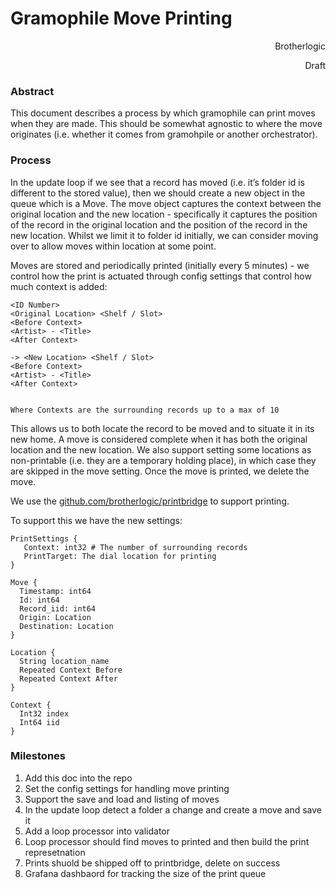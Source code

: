 <!-----

Conversion time: 0.269 seconds.

Using this Markdown file:

1. Paste this output into your source file.
2. See the notes and action items below regarding this conversion run.
3. Check the rendered output (headings, lists, code blocks, tables) for proper
   formatting and use a linkchecker before you publish this page.

Conversion notes:

* Docs to Markdown version 1.0β36
* Sun Jun 23 2024 15:25:19 GMT-0700 (PDT)
* Source doc: Gramophile Move Printing
* Tables are currently converted to HTML tables.
----->

# Gramophile Move Printing

<p style="text-align: right">
Brotherlogic</p>

<p style="text-align: right">
Draft</p>

<p style="text-align: right">
</p>

### Abstract

This document describes a process by which gramophile can print moves when they are made. This should be somewhat agnostic to where the move originates (i.e. whether it comes from gramohpile or another orchestrator).

### Process

In the update loop if we see that a record has moved (i.e. it’s folder id is different to the stored value), then we should create a new object in the queue which is a Move. The move object captures the context between the original location and the new location - specifically it captures the position of the record in the original location and the position of the record in the new location. Whilst we limit it to folder id initially, we can consider moving over to allow moves within location at some point.

Moves are stored and periodically printed (initially every 5 minutes) - we control how the print is actuated through config settings that control how much context is added:

```
<ID Number>
<Original Location> <Shelf / Slot>
<Before Context>
<Artist> - <Title>
<After Context>

-> <New Location> <Shelf / Slot>
<Before Context>
<Artist> - <Title>
<After Context>


Where Contexts are the surrounding records up to a max of 10
```

This allows us to both locate the record to be moved and to situate it in its new home. A move is considered complete when it has both the original location and the new location. We also support setting some locations as non-printable (i.e. they are a temporary holding place), in which case they are skipped in the move setting. Once the move is printed, we delete the move.

We use the [github.com/brotherlogic/printbridge](github.com/brotherlogic/printbridge) to support printing.

To support this we have the new settings:

```
PrintSettings {
   Context: int32 # The number of surrounding records
   PrintTarget: The dial location for printing
}

Move {
  Timestamp: int64
  Id: int64
  Record_iid: int64
  Origin: Location
  Destination: Location
}

Location {
  String location_name
  Repeated Context Before
  Repeated Context After
}

Context {
  Int32 index
  Int64 iid
}
```

### Milestones

1. Add this doc into the repo
2. Set the config settings for handling move printing
3. Support the save and load and listing of moves
4. In the update loop detect a folder a change and create a move and save it
5. Add a loop processor into validator
6. Loop processor should find moves to printed and then build the print represetnation
7. Prints shuold be shipped off to printbridge, delete on success
8. Grafana dashbaord for tracking the size of the print queue
